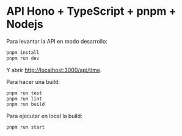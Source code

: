 # API Hono + TypeScript + pnpm + Nodejs

Para levantar la API en modo desarrollo:

```bash
pnpm install
pnpm run dev
```

Y abrir [http://localhost:3000/api/time](http://localhost:3000/api/time).

Para hacer una build:
 
```bash
pnpm run test
pnpm run lint
pnpm run build
```

Para ejecutar en local la build:

```bash
pnpm run start
```
